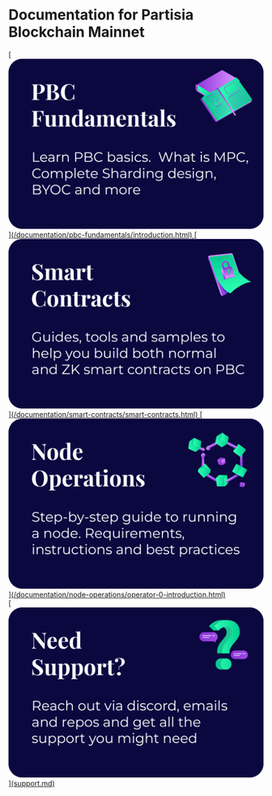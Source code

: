# Documentation for Partisia Blockchain Mainnet

<a href="">
    [<img src="assets/Categories/PBC%20Fundametals.png" alt="PBC Fundamentals" class="front-page-pictures front-page-pictures-left" />](/documentation/pbc-fundamentals/introduction.html)
</a>

<a href="">
    [<img src="assets/Categories/Smart%20Contracts.png" alt="Smart Contracts" class="front-page-pictures front-page-pictures-right" />](/documentation/smart-contracts/smart-contracts.html)
</a>
<a href="">
    [<img src="assets/Categories/Node%20Operations.png" alt="Node Operations" class="front-page-pictures front-page-pictures-left" />](/documentation/node-operations/operator-0-introduction.html)
</a>
<br>
<a href="">
    [<img src="assets/Categories/Need%20Support.png" alt="Need support?" class="front-page-pictures front-page-pictures-right" />](support.md)
</a>
